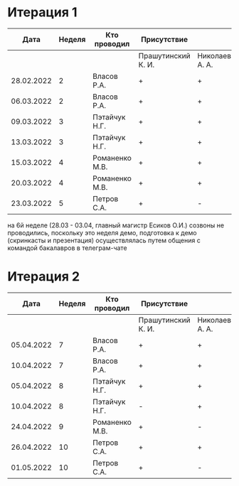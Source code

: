 # Итерация 1

| Дата | Неделя | Кто проводил | Присутствие |  |  |  |
| ---- | ------ | ------------ | ----------- | - | - | - | 
|  |   | | Прашутинский К. И. | Николаев А. А. | Алексеенко Б. | Шуняев А. В. | 
|  28.02.2022 | 2 | Власов Р.А. | + | + | + | + |
|  06.03.2022 | 2 | Власов Р.А. | + | + | + | + | 
|  09.03.2022 | 3 | Пэтайчук Н.Г. | + | + | - | - | 
|  13.03.2022 | 3 | Пэтайчук Н.Г. | + | + | + | - |
|  15.03.2022 | 4 | Романенко М.В. | + | + | + | + |
|  20.03.2022 | 4 | Романенко М.В. | + | + | + | + |
|  23.03.2022 | 5 | Петров С.А. | + | - | + | + |

на 6й неделе (28.03 - 03.04, главный магистр Есиков О.И.) созвоны не проводились, поскольку это неделя демо, подготовка к демо (скринкасты и презентация) осуществлялась путем общения с командой бакалавров в телеграм-чате

# Итерация 2

| Дата | Неделя | Кто проводил | Присутствие |  |  |  |
| ---- | ------ | ------------ | ----------- | - | - | - | 
|  |   | | Прашутинский К. И. | Николаев А. А. | Алексеенко Б. | Шуняев А. В. | 
|  05.04.2022 | 7 | Власов Р.А. | + | + | - | + |
|  10.04.2022 | 7 | Власов Р.А. | + | + | + | + | 
|  05.04.2022 | 8 | Пэтайчук Н.Г. | + | + | + | - |
|  10.04.2022 | 8 | Пэтайчук Н.Г. | - | + | + | + |
|  24.04.2022 | 9 | Романенко М.В. | + | - | + | + |
|  26.04.2022 | 10 | Петров С.А. | + | + | + | + |
|  01.05.2022 | 10 | Петров С.А. | + | - | + | + |

